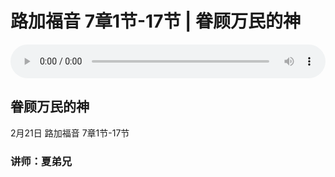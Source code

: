 # 路加福音 7章1节-17节 | 眷顾万民的神

<audio style="width: 100%;" preload="false" controls controlslist="nodownload"><source src="https://file.simai.life/audio/mp3/2021/lu_7_1-17_210221.mp3" type="audio/mpeg">Your browser does not support the audio element.</audio>

## 眷顾万民的神
2月21日 
路加福音 7章1节-17节
### 讲师：夏弟兄


